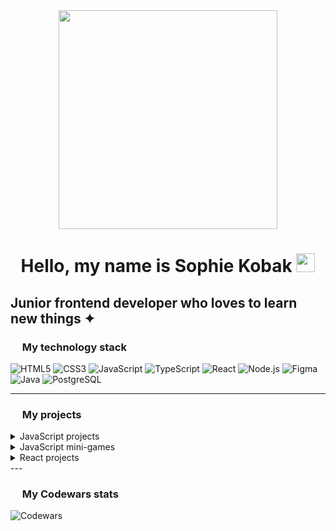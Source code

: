 <div id="header" align="center">
  <img src="https://media1.tenor.com/m/YUzRkMOL-3EAAAAd/programming-computer-frog.gif" width="350"/>
  <h1>
    Hello, my name is Sophie Kobak
    <img src="https://media4.giphy.com/media/v1.Y2lkPTc5MGI3NjExMzBoYnBicjl1ZXJsd3RkejFxMTAyOWVtcmh4YW5wenYxcDhxeXJ6cSZlcD12MV9pbnRlcm5hbF9naWZfYnlfaWQmY3Q9Zw/ENY5vJgJPEfG3Ym14H/giphy.gif" width="30px"/>
  </h1>
</div>
<h2>Junior frontend developer who loves to learn new things ✦︎</h2>

<h3>
    <img src="https://media2.giphy.com/media/v1.Y2lkPTc5MGI3NjExNHlnand2OHdpamo4MTd4dWhmOTA2ZGw3cTQ0Mjd4Zndpb245ODJiZiZlcD12MV9pbnRlcm5hbF9naWZfYnlfaWQmY3Q9cw/bEROEEk1isKitNJ6AY/giphy.gif" width="15px"/>
  My technology stack
</h3>

<p>
  <img src="https://img.shields.io/badge/HTML5-6A5ACD?style=for-the-badge&logo=html5&logoColor=white" alt="HTML5" />
  <img src="https://img.shields.io/badge/CSS3-7B68EE?style=for-the-badge&logo=css3&logoColor=white" alt="CSS3" />
  <img src="https://img.shields.io/badge/JavaScript-9370DB?style=for-the-badge&logo=javascript&logoColor=white" alt="JavaScript" />
  <img src="https://img.shields.io/badge/TypeScript-8A2BE2?style=for-the-badge&logo=typescript&logoColor=white" alt="TypeScript" />
  <img src="https://img.shields.io/badge/React-9B30FF?style=for-the-badge&logo=react&logoColor=white" alt="React" />
  <img src="https://img.shields.io/badge/Node.js-BA55D3?style=for-the-badge&logo=node.js&logoColor=white" alt="Node.js" />
  <img src="https://img.shields.io/badge/Figma-DA70D6?style=for-the-badge&logo=figma&logoColor=white" alt="Figma" />
  <img src="https://img.shields.io/badge/Java-7B68EE?style=for-the-badge&logo=java&logoColor=white" alt="Java" />
  <img src="https://img.shields.io/badge/PostgreSQL-8A2BE2?style=for-the-badge&logo=postgresql&logoColor=white" alt="PostgreSQL" />
</p>

---

<h3>
    <img src="https://media2.giphy.com/media/v1.Y2lkPTc5MGI3NjExNHlnand2OHdpamo4MTd4dWhmOTA2ZGw3cTQ0Mjd4Zndpb245ODJiZiZlcD12MV9pbnRlcm5hbF9naWZfYnlfaWQmY3Q9cw/bEROEEk1isKitNJ6AY/giphy.gif" width="15px"/>
  My projects
</h3>
<details>
  <summary>JavaScript projects</summary>
  
* [ToDo App](https://github.com/kobak777/ToDo-app-js.git)
</details>

<details>
  <summary>JavaScript mini-games</summary>
  
  * [Tic-tac-toe](https://github.com/kobak777/Tic-tac-toe-js.git)
</details>

<details>
  <summary>React projects</summary>
  
* coming soon...
</details>
---

<h3>
    <img src="https://media2.giphy.com/media/v1.Y2lkPTc5MGI3NjExNHlnand2OHdpamo4MTd4dWhmOTA2ZGw3cTQ0Mjd4Zndpb245ODJiZiZlcD12MV9pbnRlcm5hbF9naWZfYnlfaWQmY3Q9cw/bEROEEk1isKitNJ6AY/giphy.gif" width="15px"/>
  My Codewars stats
</h3>

![Codewars](https://github.r2v.ch/codewars?user=SophiaKobak&theme=dark&top_languages=true)



